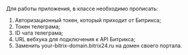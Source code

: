 Для работы приложения, в классе необходимо прописать:
1. Авторизационный токен, который приходит от Битрикса;
2. Токен телеграма;
3. ID чата телеграма;
4. URL вебхука для подключения к API Битрикса;
5. Заменить your-bitrix-domain.bitrix24.ru на домен своего портала.